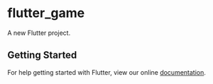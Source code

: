 # flutter_game

A new Flutter project.

## Getting Started

For help getting started with Flutter, view our online
[documentation](http://flutter.io/).
